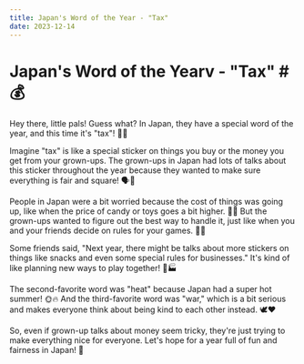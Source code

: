 ```yaml
---
title: Japan's Word of the Year - "Tax"
date: 2023-12-14
---
```

# Japan's Word of the Yearv - "Tax" # 💰

Hey there, little pals! Guess what? In Japan, they have a special word of the year, and this time it's "tax"! 🌟💴

Imagine "tax" is like a special sticker on things you buy or the money you get from your grown-ups. The grown-ups in Japan had lots of talks about this sticker throughout the year because they wanted to make sure everything is fair and square! 🗣️🤝

People in Japan were a bit worried because the cost of things was going up, like when the price of candy or toys goes a bit higher. 🍬💸 But the grown-ups wanted to figure out the best way to handle it, just like when you and your friends decide on rules for your games. 🎲✨

Some friends said, "Next year, there might be talks about more stickers on things like snacks and even some special rules for businesses." It's kind of like planning new ways to play together! 🍭🏭

The second-favorite word was "heat" because Japan had a super hot summer! 🌞🔥 And the third-favorite word was "war," which is a bit serious and makes everyone think about being kind to each other instead. 🕊️❤️

So, even if grown-up talks about money seem tricky, they're just trying to make everything nice for everyone. Let's hope for a year full of fun and fairness in Japan! 🎉
